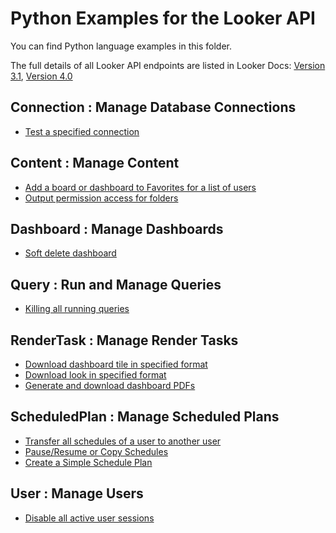 # Python Examples for the Looker API

You can find Python language examples in this folder. 

The full details of all Looker API endpoints are listed in Looker Docs: [Version 3.1](https://docs.looker.com/reference/api-and-integration/api-reference/v3.1), [Version 4.0](https://docs.looker.com/reference/api-and-integration/api-reference/v4.0)

## Connection : Manage Database Connections

- [Test a specified connection](test_connection.py)

## Content : Manage Content

- [Add a board or dashboard to Favorites for a list of users](add_contents_to_favorite.py)
- [Output permission access for folders](folder_permission_access.py)

## Dashboard : Manage Dashboards

- [Soft delete dashboard](soft_delete_dashboard.py)

## Query : Run and Manage Queries
- [Killing all running queries](kill_queries.py)

## RenderTask : Manage Render Tasks

- [Download dashboard tile in specified format](download_tile.py)
- [Download look in specified format](download_look.py)
- [Generate and download dashboard PDFs](download_dashboard_pdf.py)

## ScheduledPlan : Manage Scheduled Plans

- [Transfer all schedules of a user to another user](transfer_all_schedules.py)
- [Pause/Resume or Copy Schedules](manage_schedules.py)
- [Create a Simple Schedule Plan](simple_schedule_plan.py)


## User : Manage Users

- [Disable all active user sessions](logout_all_users.py)





